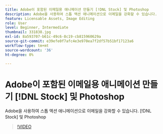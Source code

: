 ```yaml
---
title: Adobe이 포함된 이메일용 애니메이션 만들기 [!DNL Stock] 및 Photoshop
description: Adobe을 사용하여 스톱 액션 애니메이션으로 이메일을 강화할 수 있습니다. [!DNL Stock] 및 Photoshop
feature: Licensable Assets, Image Editing
role: User
level: Beginner, Intermediate
thumbnail: 331838.jpg
exl-id: 8a593707-b61c-49c6-8c19-cb815960629a
source-git-commit: e39efe0f7afc4e3e970ea7f2df57b51bf17123a6
workflow-type: tm+mt
source-wordcount: '36'
ht-degree: 0%

---
```


# Adobe이 포함된 이메일용 애니메이션 만들기 [!DNL Stock] 및 Photoshop

Adobe을 사용하여 스톱 액션 애니메이션으로 이메일을 강화할 수 있습니다. [!DNL Stock] 및 Photoshop

>[!VIDEO](https://video.tv.adobe.com/v/331838?hidetitle=true)
